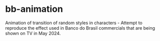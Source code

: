 # bb-animation
Animation of transition of random styles in characters - Attempt to reproduce the effect used in Banco do Brasil commercials that are being shown on TV in May 2024.
